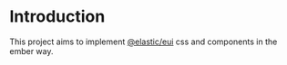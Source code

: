 <EuiPageHeader>
  <EuiPageHeaderSection>
    <EuiTitle @size="l">
      <h1>
        Introduction
      </h1>
    </EuiTitle>
  </EuiPageHeaderSection>
</EuiPageHeader>

This project aims to implement [@elastic/eui](https://github.com/elastic/eui) css and components in the ember way. 